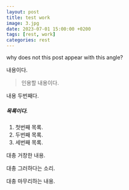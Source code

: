 ```yaml
---
layout: post
title: test work
image: 3.jpg
date: 2023-07-01 15:00:00 +0200
tags: [rest, work]
categories: rest
---
```

why does not this post appear with this angle?

내용이다.

> 인용할 내용이다.

내용 두번째다.

##### 목록이다.
1. 첫번째 목록.
2. 두번째 목록.
3. 세번째 목록.

대충 거창한 내용.

대충 그러하다는 소리.

대충 마무리하는 내용.
